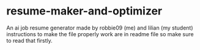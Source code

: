 # resume-maker-and-optimizer
An ai job resume generator made by robbie09 (me) and lilian (my student) instructions to make the file properly work are in readme file so make sure to read that firstly.
